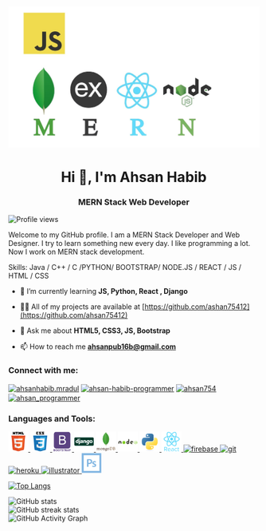 ![I am ahsan75412](https://github.com/Ahsan75412/ashan75412/blob/main/gitbannerimage.jpg)


<h1 align="center">Hi 👋, I'm Ahsan Habib</h1>
<h3 align="center">MERN Stack Web Developer</h3>

![Profile views](https://gpvc.arturio.dev/ahsan75412) 

Welcome to my GitHub profile. I am a MERN Stack Developer and Web Designer. I try to learn something new every day. I like programming a lot. Now I work on MERN stack development.

Skills: Java / C++ / C /PYTHON/ BOOTSTRAP/ NODE.JS / REACT / JS / HTML / CSS
 

- 🌱 I’m currently learning **JS, Python, React , Django**

- 👨‍💻 All of my projects are available at [https://github.com/ashan75412](https://github.com/ahsan75412)

- 💬 Ask me about **HTML5, CSS3, JS, Bootstrap**

- 📫 How to reach me **ahsanpub16b@gmail.com**


<h3 align="left">Connect with me:</h3>
<p align="left">
<a href="https://www.facebook.com/ahsanhabib.mradul/" target="blank"><img align="center" src="https://raw.githubusercontent.com/rahuldkjain/github-profile-readme-generator/master/src/images/icons/Social/facebook.svg" alt="ahsanhabib.mradul" height="30" width="40" /></a>
<a href="https://www.linkedin.com/in/ahsan-habib-programmer/" target="blank"><img align="center" src="https://raw.githubusercontent.com/rahuldkjain/github-profile-readme-generator/master/src/images/icons/Social/linked-in-alt.svg" alt="ahsan-habib-programmer" height="30" width="40" /></a>
<a href="https://codepen.io/ahsan754" target="blank"><img align="center" src="https://raw.githubusercontent.com/rahuldkjain/github-profile-readme-generator/master/src/images/icons/Social/codepen.svg" alt="ahsan754" height="30" width="40" /></a>
<a href="https://instagram.com/ahsan_programmer" target="blank"><img align="center" src="https://raw.githubusercontent.com/rahuldkjain/github-profile-readme-generator/master/src/images/icons/Social/instagram.svg" alt="ahsan_programmer" height="30" width="40" /></a>

</p>

<h3 align="left">Languages and Tools:</h3>
<p align="left"> 
<a href="https://www.w3.org/html/" target="_blank"> <img src="https://raw.githubusercontent.com/devicons/devicon/master/icons/html5/html5-original-wordmark.svg" alt="html5" width="40" height="40"/> </a> 
<a href="https://www.w3schools.com/css/" target="_blank"> <img src="https://raw.githubusercontent.com/devicons/devicon/master/icons/css3/css3-original-wordmark.svg" alt="css3" width="40" height="40"/> </a>
<a href="https://getbootstrap.com" target="_blank"> <img src="https://raw.githubusercontent.com/devicons/devicon/master/icons/bootstrap/bootstrap-plain-wordmark.svg" alt="bootstrap" width="40" height="40"/> </a> 
<a href="https://www.djangoproject.com/" target="_blank"> <img src="https://raw.githubusercontent.com/devicons/devicon/master/icons/django/django-original.svg" alt="django" width="40" height="40"/> </a> 
<a href="https://www.mongodb.com/" target="_blank"> <img src="https://raw.githubusercontent.com/devicons/devicon/master/icons/mongodb/mongodb-original-wordmark.svg" alt="mongodb" width="40" height="40"/> </a> 
<a href="https://nodejs.org" target="_blank"> <img src="https://raw.githubusercontent.com/devicons/devicon/master/icons/nodejs/nodejs-original-wordmark.svg" alt="nodejs" width="40" height="40"/> </a>
<a href="https://www.python.org" target="_blank"> <img src="https://raw.githubusercontent.com/devicons/devicon/master/icons/python/python-original.svg" alt="python" width="40" height="40"/> </a> 
<a href="https://reactjs.org/" target="_blank"> <img src="https://raw.githubusercontent.com/devicons/devicon/master/icons/react/react-original-wordmark.svg" alt="react" width="40" height="40"/> </a> 
<a href="https://firebase.google.com/" target="_blank"> <img src="https://www.vectorlogo.zone/logos/firebase/firebase-icon.svg" alt="firebase" width="40" height="40"/> </a> 
<a href="https://git-scm.com/" target="_blank"> <img src="https://www.vectorlogo.zone/logos/git-scm/git-scm-icon.svg" alt="git" width="40" height="40"/> </a> 
<a href="https://heroku.com" target="_blank"> <img src="https://www.vectorlogo.zone/logos/heroku/heroku-icon.svg" alt="heroku" width="40" height="40"/> </a> 
<a href="https://www.adobe.com/in/products/illustrator.html" target="_blank"> <img src="https://www.vectorlogo.zone/logos/adobe_illustrator/adobe_illustrator-icon.svg" alt="illustrator" width="40" height="40"/> </a> 
<a href="https://www.photoshop.com/en" target="_blank"> <img src="https://raw.githubusercontent.com/devicons/devicon/master/icons/photoshop/photoshop-line.svg" alt="photoshop" width="40" height="40"/> </a> 
</p>

[![Top Langs](https://github-readme-stats.vercel.app/api/top-langs/?username=ahsan75412)](https://github.com/anuraghazra/github-readme-stats)

![GitHub stats](https://github-readme-stats.vercel.app/api?username=ahsan75412&show_icons=true)  
![GitHub streak stats](https://github-readme-streak-stats.herokuapp.com/?user=ahsan75412)  
![GitHub Activity Graph](https://activity-graph.herokuapp.com/graph?username=ahsan75412)  
